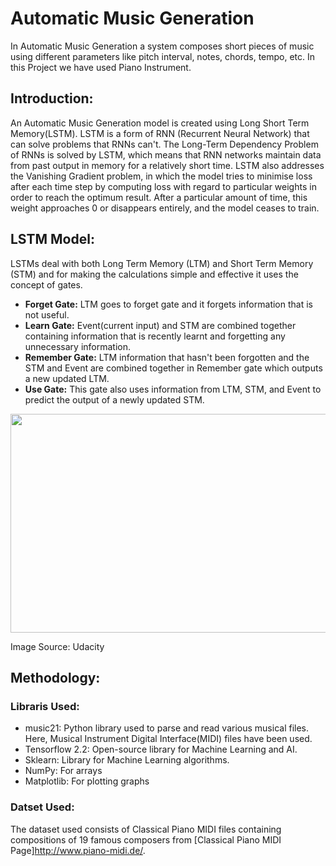 # Automatic Music Generation
In Automatic Music Generation a system composes short pieces of music using different parameters like pitch interval, notes, chords, tempo, etc. In this Project we have used Piano Instrument.

## Introduction:
An Automatic Music Generation model is created using Long Short Term Memory(LSTM). LSTM is a form of RNN (Recurrent Neural Network) that can solve problems that RNNs can't. The Long-Term Dependency Problem of RNNs is solved by LSTM, which means that RNN networks maintain data from past output in memory for a relatively short time. LSTM also addresses the Vanishing Gradient problem, in which the model tries to minimise loss after each time step by computing loss with regard to particular weights in order to reach the optimum result. After a particular amount of time, this weight approaches 0 or disappears entirely, and the model ceases to train.

## LSTM Model:
LSTMs deal with both Long Term Memory (LTM) and Short Term Memory (STM) and for making the calculations simple and effective it uses the concept of gates.
* **Forget Gate:** LTM goes to forget gate and it forgets information that is not useful.
* **Learn Gate:** Event(current input) and STM are combined together containing information that is recently learnt and forgetting any unnecessary information.
* **Remember Gate:** LTM information that hasn't been forgotten and the STM and Event are combined together in Remember gate which outputs a new updated LTM.
* **Use Gate:** This gate also uses information from LTM, STM, and Event to predict the output of a newly updated STM.

<img src = "" width="800" height="350" />

Image Source: Udacity

## Methodology:
### Libraris Used:
* music21: Python library used to parse and read various musical files. Here, Musical Instrument Digital Interface(MIDI) files have been used.
* Tensorflow 2.2: Open-source library for Machine Learning and AI.
* Sklearn: Library for Machine Learning algorithms.
* NumPy: For arrays
* Matplotlib: For plotting graphs

### Datset Used:
The dataset used consists of Classical Piano MIDI files containing compositions of 19 famous composers from [Classical Piano MIDI Page]http://www.piano-midi.de/.
